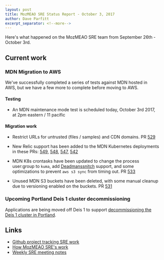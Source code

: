 ```yaml
---
layout: post
title: MozMEAO SRE Status Report - October 3, 2017
author: Dave Parfitt
excerpt_separator: <!--more-->
---
```


Here's what happened on the MozMEAO SRE team from September 26th - October 3rd.

<!--more-->

## Current work

### MDN Migration to AWS

We've successfully completed a series of tests against MDN hosted in AWS, but we have a few more to complete before moving to AWS.

#### Testing

- An MDN maintenance mode test is scheduled today, October 3rd 2017, at 2pm eastern / 11 pacific

#### Migration work

- Restrict URLs for untrusted (files / samples) and CDN domains. PR [529](https://github.com/mozmeao/infra/issues/529)

- New Relic support has been added to the MDN Kubernetes deployments in these PRs: [549](https://github.com/mozmeao/infra/pull/549), [548](https://github.com/mozmeao/infra/pull/548), [547](https://github.com/mozmeao/infra/pull/547), [542](https://github.com/mozmeao/infra/pull/542)

- MDN K8s crontasks have been updated to change the process user:group to `kuma`, add [Deadmanssnitch](https://deadmanssnitch.com) support, and some optimizations to prevent `aws s3 sync` from timing out. PR [533](https://github.com/mozmeao/infra/pull/533)

- Unused MDN S3 buckets have been deleted, with some manual cleanup due to versioning enabled on the buckets. PR [531](https://github.com/mozmeao/infra/pull/531)


### Upcoming Portland Deis 1 cluster decommissioning

Applications are being moved off Deis 1 to support [decommissioning the Deis 1 cluster in Portland](https://github.com/mozmeao/infra/issues/404).


## Links

- [Github project tracking SRE work](https://github.com/mozmar/infra/projects/2)
- [How MozMEAO SRE's work](https://github.com/mozmar/infra/blob/master/docs/how_we_work.md)
- [Weekly SRE meeting notes](https://goo.gl/WuhP0Y)

